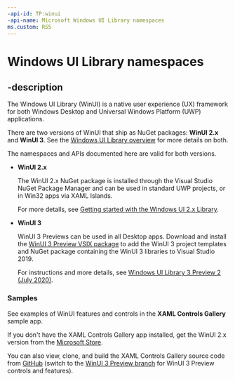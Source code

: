 ```yaml
---
-api-id: TP:winui
-api-name: Microsoft Windows UI Library namespaces
ms.custom: RS5
---
```


# Windows UI Library namespaces

## -description

The Windows UI Library (WinUI) is a native user experience (UX) framework for both Windows Desktop and Universal Windows Platform (UWP) applications.

There are two versions of WinUI that ship as NuGet packages: **WinUI 2.x** and **WinUI 3**. See the [Windows UI Library overview](/windows/apps/winui/) for more details on both.

The namespaces and APIs documented here are valid for both versions.

- **WinUI 2.x**

  The WinUI 2.x NuGet package is installed through the Visual Studio NuGet Package Manager and can be used in standard UWP projects, or in Win32 apps via XAML Islands.

  For more details, see [Getting started with the Windows UI 2.x Library](https://docs.microsoft.com/en-us/windows/apps/winui/winui2/getting-started).

- **WinUI 3**

  WinUI 3 Previews can be used in all Desktop apps. Download and install the [WinUI 3 Preview VSIX package](https://aka.ms/winui3/previewdownload) to add the WinUI 3 project templates and NuGet package containing the WinUI 3 libraries to Visual Studio 2019.

  For instructions and more details, see [Windows UI Library 3 Preview 2 (July 2020)](https://aka.ms/winui-docs).

### Samples

See examples of WinUI features and controls in the **XAML Controls Gallery** sample app.

If you don't have the XAML Controls Gallery app installed, get the WinUI 2.x version from the [Microsoft Store](https://www.microsoft.com/p/xaml-controls-gallery/9msvh128x2zt).

You can also view, clone, and build the XAML Controls Gallery source code from [GitHub](https://github.com/Microsoft/Xaml-Controls-Gallery) (switch to the [WinUI 3 Preview branch](https://github.com/microsoft/Xaml-Controls-Gallery/tree/winui3preview) for WinUI 3 Preview controls and features).
